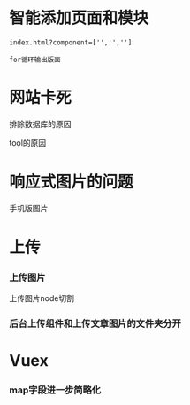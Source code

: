 
# 智能添加页面和模块

```
index.html?component=['','','']

for循环输出版面
```

# 网站卡死

排除数据库的原因

tool的原因

# 响应式图片的问题
手机版图片

# 上传
### 上传图片

上传图片node切割

### 后台上传组件和上传文章图片的文件夹分开



# Vuex 

### map字段进一步简略化